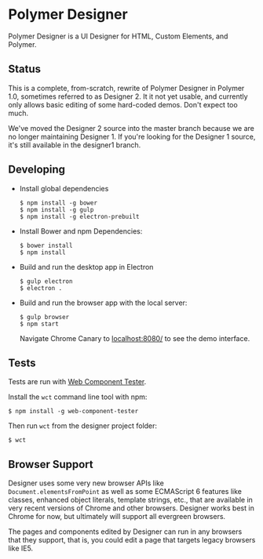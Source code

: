# Polymer Designer

Polymer Designer is a UI Designer for HTML, Custom Elements, and Polymer.

## Status

This is a complete, from-scratch, rewrite of Polymer Designer in Polymer 1.0,
sometimes referred to as Designer 2. It it not yet usable, and currently only
allows basic editing of some hard-coded demos. Don't expect too much.

We've moved the Designer 2 source into the master branch because we are no
longer maintaining Designer 1. If you're looking for the Designer 1 source, it's
still available in the designer1 branch.

## Developing

  * Install global dependencies

        $ npm install -g bower
        $ npm install -g gulp
        $ npm install -g electron-prebuilt

  * Install Bower and npm Dependencies:

        $ bower install
        $ npm install

  * Build and run the desktop app in Electron

        $ gulp electron
        $ electron .

  * Build and run the browser app with the local server:

        $ gulp browser
        $ npm start

    Navigate Chrome Canary to [localhost:8080/]() to see the demo interface.

## Tests

Tests are run with [Web Component Tester](https://github.com/Polymer/web-component-tester).

Install the `wct` command line tool with npm:

    $ npm install -g web-component-tester

Then run `wct` from the designer project folder:

    $ wct

## Browser Support

Designer uses some very new browser APIs like `Document.elementsFromPoint`
as well as some ECMAScript 6 features like classes, enhanced object literals,
template strings, etc., that are available in very recent versions of Chrome and
other browsers. Designer works best in Chrome for now, but ultimately will
support all evergreen browsers.

The pages and components edited by Designer can run in any browsers that they
support, that is, you could edit a page that targets legacy browsers like IE5.
